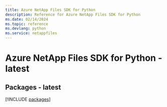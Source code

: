 ```yaml
---
title: Azure NetApp Files SDK for Python
description: Reference for Azure NetApp Files SDK for Python
ms.date: 02/14/2024
ms.topic: reference
ms.devlang: python
ms.service: netappfiles
---
```

# Azure NetApp Files SDK for Python - latest
## Packages - latest
[!INCLUDE [packages](netapp-files-index.md)]